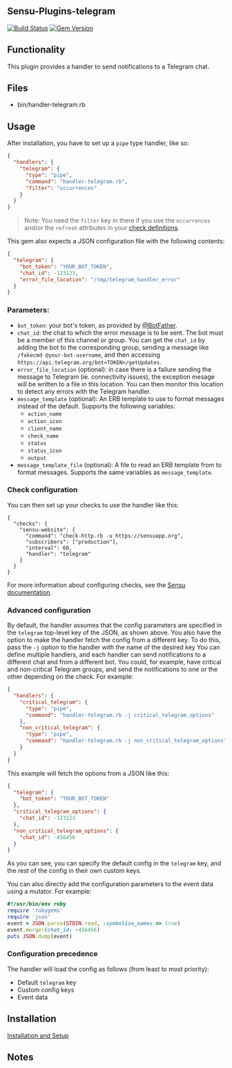 ## Sensu-Plugins-telegram

[![Build Status](https://travis-ci.org/sensu-plugins/sensu-plugins-telegram.svg?branch=master)](https://travis-ci.org/sensu-plugins/sensu-plugins-telegram)
[![Gem Version](https://badge.fury.io/rb/sensu-plugins-telegram.svg)](http://badge.fury.io/rb/sensu-plugins-telegram)

## Functionality

This plugin provides a handler to send notifications to a Telegram chat.

## Files
 * bin/handler-telegram.rb

## Usage

After installation, you have to set up a `pipe` type handler, like so:

```json
{
  "handlers": {
    "telegram": {
      "type": "pipe",
      "command": "handler-telegram.rb",
      "filter": "occurrences"
    }
  }
}
```

> Note: You need the `filter` key in there if you use the `occurrences` and/or the `refresh`
attributes in your [check definitions](https://docs.sensu.io/sensu-core/1.6/reference/checks/).

This gem also expects a JSON configuration file with the following contents:

```json
{
  "telegram": {
    "bot_token": "YOUR_BOT_TOKEN",
    "chat_id": -123123,
    "error_file_location": "/tmp/telegram_handler_error"
  }
}
```

### Parameters:
- `bot_token`: your bot's token, as provided by
   [@BotFather](https://telegram.me/botfather).
- `chat_id`: the chat to which the error message is to be sent.
  The bot must be a member of this channel or group.
  You can get the `chat_id` by adding the bot to the corresponding group,
  sending a message like `/fakecmd @your-bot-username`, and then accessing
  `https://api.telegram.org/bot<TOKEN>/getUpdates`.
- `error_file_location` (optional): in case there is a failure sending the
  message to Telegram (ie. connectivity issues), the exception mesage will
  be written to a file in this location. You can then monitor this
  location to detect any errors with the Telegram handler.
- `message_template` (optional): An ERB template to use to format messages
  instead of the default. Supports the following variables:
  - `action_name`
  - `action_icon`
  - `client_name`
  - `check_name`
  - `status`
  - `status_icon`
  - `output`
- `message_template_file` (optional): A file to read an ERB template from to
  format messages. Supports the same variables as `message_template`.

### Check configuration

You can then set up your checks to use the handler like this:

```
{
  "checks": {
    "sensu-website": {
      "command": "check-http.rb -u https://sensuapp.org",
      "subscribers": ["production"],
      "interval": 60,
      "handler": "telegram"
    }
  }
}
```

For more information about configuring checks, see the
[Sensu documentation](https://docs.sensu.io/sensu-core/1.6/reference/checks).

### Advanced configuration

By default, the handler assumes that the config parameters are specified in the
`telegram` top-level key of the JSON, as shown above. You also have the option
to make the handler fetch the config from a different key. To do this, pass the
`-j` option to the handler with the name of the desired key You can define
multiple handlers, and each handler can send notifications to a different chat
and from a different bot. You could, for example, have critical and non-critical
Telegram groups, and send the notifications to one or the other depending on the
check. For example:

```json
{
  "handlers": {
    "critical_telegram": {
      "type": "pipe",
      "command": "handler-telegram.rb -j critical_telegram_options"
    },
    "non_critical_telegram": {
      "type": "pipe",
      "command": "handler-telegram.rb -j non_critical_telegram_options"
    }
  }
}
```

This example will fetch the options from a JSON like this:

```json
{
  "telegram": {
    "bot_token": "YOUR_BOT_TOKEN"
  },
  "critical_telegram_options": {
    "chat_id": -123123
  },
  "non_critical_telegram_options": {
    "chat_id": -456456
  }
}
```

As you can see, you can specify the default config in the `telegram` key, and
the rest of the config in their own custom keys.

You can also directly add the configuration parameters to the event data using a
mutator. For example:

```ruby
#!/usr/bin/env ruby
require 'rubygems'
require 'json'
event = JSON.parse(STDIN.read, :symbolize_names => true)
event.merge!(chat_id: -456456)
puts JSON.dump(event)
```

### Configuration precedence

The handler will load the config as follows (from least to most priority):

* Default `telegram` key
* Custom config keys
* Event data

## Installation

[Installation and Setup](http://sensu-plugins.io/docs/installation_instructions.html)

## Notes
